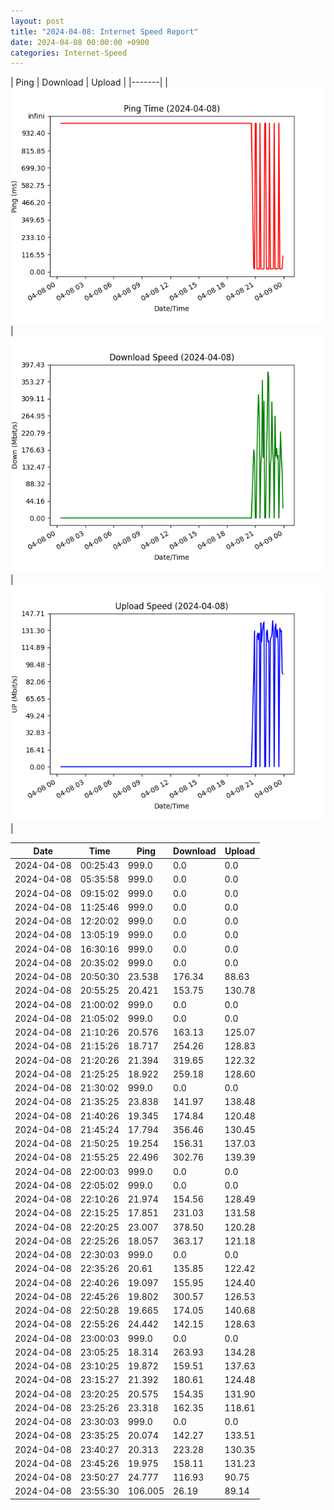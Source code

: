 ```yaml
---
layout: post
title: "2024-04-08: Internet Speed Report"
date: 2024-04-08 00:00:00 +0900
categories: Internet-Speed
---
```



| Ping | Download | Upload | 
|-------|
| ![Internet Speed Ping](/assets/2024-04-08-Internet-Speed/ping.png) | ![Internet Speed Download](/assets/2024-04-08-Internet-Speed/download.png) | ![Internet Speed Upload](/assets/2024-04-08-Internet-Speed/upload.png) |

| Date       | Time     | Ping   | Download  | Upload  |
|------------|----------|--------|-----------|---------|
| 2024-04-08 | 00:25:43 | 999.0 | 0.0 | 0.0 |
| 2024-04-08 | 05:35:58 | 999.0 | 0.0 | 0.0 |
| 2024-04-08 | 09:15:02 | 999.0 | 0.0 | 0.0 |
| 2024-04-08 | 11:25:46 | 999.0 | 0.0 | 0.0 |
| 2024-04-08 | 12:20:02 | 999.0 | 0.0 | 0.0 |
| 2024-04-08 | 13:05:19 | 999.0 | 0.0 | 0.0 |
| 2024-04-08 | 16:30:16 | 999.0 | 0.0 | 0.0 |
| 2024-04-08 | 20:35:02 | 999.0 | 0.0 | 0.0 |
| 2024-04-08 | 20:50:30 | 23.538 | 176.34 | 88.63 |
| 2024-04-08 | 20:55:25 | 20.421 | 153.75 | 130.78 |
| 2024-04-08 | 21:00:02 | 999.0 | 0.0 | 0.0 |
| 2024-04-08 | 21:05:02 | 999.0 | 0.0 | 0.0 |
| 2024-04-08 | 21:10:26 | 20.576 | 163.13 | 125.07 |
| 2024-04-08 | 21:15:26 | 18.717 | 254.26 | 128.83 |
| 2024-04-08 | 21:20:26 | 21.394 | 319.65 | 122.32 |
| 2024-04-08 | 21:25:25 | 18.922 | 259.18 | 128.60 |
| 2024-04-08 | 21:30:02 | 999.0 | 0.0 | 0.0 |
| 2024-04-08 | 21:35:25 | 23.838 | 141.97 | 138.48 |
| 2024-04-08 | 21:40:26 | 19.345 | 174.84 | 120.48 |
| 2024-04-08 | 21:45:24 | 17.794 | 356.46 | 130.45 |
| 2024-04-08 | 21:50:25 | 19.254 | 156.31 | 137.03 |
| 2024-04-08 | 21:55:25 | 22.496 | 302.76 | 139.39 |
| 2024-04-08 | 22:00:03 | 999.0 | 0.0 | 0.0 |
| 2024-04-08 | 22:05:02 | 999.0 | 0.0 | 0.0 |
| 2024-04-08 | 22:10:26 | 21.974 | 154.56 | 128.49 |
| 2024-04-08 | 22:15:25 | 17.851 | 231.03 | 131.58 |
| 2024-04-08 | 22:20:25 | 23.007 | 378.50 | 120.28 |
| 2024-04-08 | 22:25:26 | 18.057 | 363.17 | 121.18 |
| 2024-04-08 | 22:30:03 | 999.0 | 0.0 | 0.0 |
| 2024-04-08 | 22:35:26 | 20.61 | 135.85 | 122.42 |
| 2024-04-08 | 22:40:26 | 19.097 | 155.95 | 124.40 |
| 2024-04-08 | 22:45:26 | 19.802 | 300.57 | 126.53 |
| 2024-04-08 | 22:50:28 | 19.665 | 174.05 | 140.68 |
| 2024-04-08 | 22:55:26 | 24.442 | 142.15 | 128.63 |
| 2024-04-08 | 23:00:03 | 999.0 | 0.0 | 0.0 |
| 2024-04-08 | 23:05:25 | 18.314 | 263.93 | 134.28 |
| 2024-04-08 | 23:10:25 | 19.872 | 159.51 | 137.63 |
| 2024-04-08 | 23:15:27 | 21.392 | 180.61 | 124.48 |
| 2024-04-08 | 23:20:25 | 20.575 | 154.35 | 131.90 |
| 2024-04-08 | 23:25:26 | 23.318 | 162.35 | 118.61 |
| 2024-04-08 | 23:30:03 | 999.0 | 0.0 | 0.0 |
| 2024-04-08 | 23:35:25 | 20.074 | 142.27 | 133.51 |
| 2024-04-08 | 23:40:27 | 20.313 | 223.28 | 130.35 |
| 2024-04-08 | 23:45:26 | 19.975 | 158.11 | 131.23 |
| 2024-04-08 | 23:50:27 | 24.777 | 116.93 | 90.75 |
| 2024-04-08 | 23:55:30 | 106.005 | 26.19 | 89.14 |
